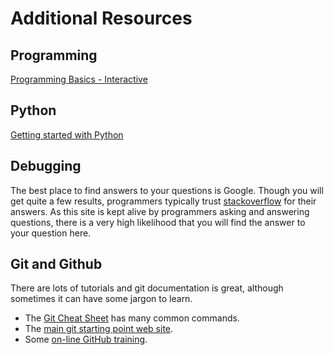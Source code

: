 # Additional Resources

## Programming

[Programming Basics - Interactive](http://www.programmingbasics.org/en/beginner/gettingstarted.html)

## Python

[Getting started with Python](https://www.python.org/about/gettingstarted/)

## Debugging

The best place to find answers to your questions is Google. Though you will get quite a few results, programmers typically trust
[stackoverflow](https://stackoverflow.com) for their answers.
As this site is  kept alive by programmers asking and answering questions, there is a very high likelihood that you will find the answer to your question here.

## Git and Github

There are lots of tutorials and git documentation is great, although sometimes it can have some jargon to learn.

- The [Git Cheat Sheet](https://education.github.com/git-cheat-sheet-education.pdf) has many common commands.
- The [main git starting point web site](https://git-scm.com/).
- Some [on-line GitHub training](https://services.github.com/on-demand/).
